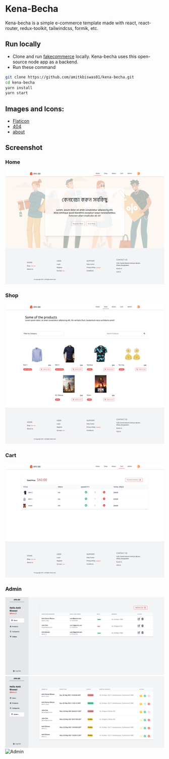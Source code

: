 # Kena-Becha

Kena-becha is a simple e-commerce template made with react, react-router, redux-toolkit, tailwindcss, formik, etc.

## Run locally

-   Clone and run [fakecommerce](https://github.com/amitkbiswas01/fakecommerce) locally. Kena-becha uses this open-source node app as a backend.
-   Run these command

```bash
git clone https://github.com/amitkbiswas01/kena-becha.git
cd kena-becha
yarn install
yarn start
```

## Images and Icons:

-   [Flaticon](https://www.flaticon.com/)
-   [404](https://www.freepik.com/vectors/website)
-   [about](https://www.freepik.com/vectors/coffee)

## Screenshot

### Home

![Home](src/assets/screenshots/home.png)

### Shop

![Shop](src/assets/screenshots/shop.png)

### Cart

![Cart](src/assets/screenshots/cart.png)

### Admin

![Admin](src/assets/screenshots/admin-user.png)
![Admin](src/assets/screenshots/admin-order.png)
![Admin](src/assets/screenshots/admin-categories.png)
